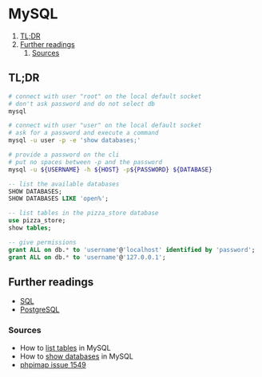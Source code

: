 # MySQL

1. [TL;DR](#tldr)
1. [Further readings](#further-readings)
   1. [Sources](#sources)

## TL;DR

```sh
# connect with user "root" on the local default socket
# don't ask password and do not select db
mysql

# connect with user "user" on the local default socket
# ask for a password and execute a command
mysql -u user -p -e 'show databases;'

# provide a password on the cli
# put no spaces between -p and the password
mysql -u ${USERNAME} -h ${HOST} -p${PASSWORD} ${DATABASE}
```

```sql
-- list the available databases
SHOW DATABASES;
SHOW DATABASES LIKE 'open%';

-- list tables in the pizza_store database
use pizza_store;
show tables;

-- give permissions
grant ALL on db.* to 'username'@'localhost' identified by 'password';
grant ALL on db.* to 'username'@'127.0.0.1';
```

## Further readings

- [SQL]
- [PostgreSQL]

### Sources

- How to [list tables] in MySQL
- How to [show databases] in MySQL
- [phpimap issue 1549]

<!--
  Reference
  ═╬═Time══
  -->

<!-- Knowledge base -->
[postgresql]: postgresql/README.md
[sql]: sql.md

<!-- Others -->
[list tables]: https://alvinalexander.com/blog/post/mysql/list-tables-in-mysql-database/
[show databases]: https://linuxize.com/post/how-to-show-databases-in-mysql/
[phpimap issue 1549]: https://github.com/phpipam/phpipam/issues/1549

